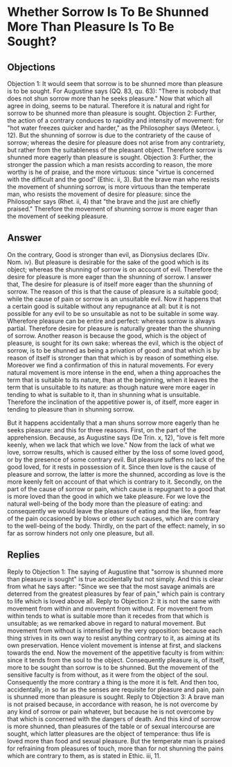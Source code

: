 # Whether Sorrow Is To Be Shunned More Than Pleasure Is To Be Sought?
## Objections
Objection 1: It would seem that sorrow is to be shunned more than pleasure is to be sought. For Augustine says (QQ. 83, qu. 63): "There is nobody that does not shun sorrow more than he seeks pleasure." Now that which all agree in doing, seems to be natural. Therefore it is natural and right for sorrow to be shunned more than pleasure is sought.
Objection 2: Further, the action of a contrary conduces to rapidity and intensity of movement: for "hot water freezes quicker and harder," as the Philosopher says (Meteor. i, 12). But the shunning of sorrow is due to the contrariety of the cause of sorrow; whereas the desire for pleasure does not arise from any contrariety, but rather from the suitableness of the pleasant object. Therefore sorrow is shunned more eagerly than pleasure is sought.
Objection 3: Further, the stronger the passion which a man resists according to reason, the more worthy is he of praise, and the more virtuous: since "virtue is concerned with the difficult and the good" (Ethic. ii, 3). But the brave man who resists the movement of shunning sorrow, is more virtuous than the temperate man, who resists the movement of desire for pleasure: since the Philosopher says (Rhet. ii, 4) that "the brave and the just are chiefly praised." Therefore the movement of shunning sorrow is more eager than the movement of seeking pleasure.
## Answer
On the contrary, Good is stronger than evil, as Dionysius declares (Div. Nom. iv). But pleasure is desirable for the sake of the good which is its object; whereas the shunning of sorrow is on account of evil. Therefore the desire for pleasure is more eager than the shunning of sorrow.
I answer that, The desire for pleasure is of itself more eager than the shunning of sorrow. The reason of this is that the cause of pleasure is a suitable good; while the cause of pain or sorrow is an unsuitable evil. Now it happens that a certain good is suitable without any repugnance at all: but it is not possible for any evil to be so unsuitable as not to be suitable in some way. Wherefore pleasure can be entire and perfect: whereas sorrow is always partial. Therefore desire for pleasure is naturally greater than the shunning of sorrow. Another reason is because the good, which is the object of pleasure, is sought for its own sake: whereas the evil, which is the object of sorrow, is to be shunned as being a privation of good: and that which is by reason of itself is stronger than that which is by reason of something else. Moreover we find a confirmation of this in natural movements. For every natural movement is more intense in the end, when a thing approaches the term that is suitable to its nature, than at the beginning, when it leaves the term that is unsuitable to its nature: as though nature were more eager in tending to what is suitable to it, than in shunning what is unsuitable. Therefore the inclination of the appetitive power is, of itself, more eager in tending to pleasure than in shunning sorrow.

But it happens accidentally that a man shuns sorrow more eagerly than he seeks pleasure: and this for three reasons. First, on the part of the apprehension. Because, as Augustine says (De Trin. x, 12), "love is felt more keenly, when we lack that which we love." Now from the lack of what we love, sorrow results, which is caused either by the loss of some loved good, or by the presence of some contrary evil. But pleasure suffers no lack of the good loved, for it rests in possession of it. Since then love is the cause of pleasure and sorrow, the latter is more the shunned, according as love is the more keenly felt on account of that which is contrary to it. Secondly, on the part of the cause of sorrow or pain, which cause is repugnant to a good that is more loved than the good in which we take pleasure. For we love the natural well-being of the body more than the pleasure of eating: and consequently we would leave the pleasure of eating and the like, from fear of the pain occasioned by blows or other such causes, which are contrary to the well-being of the body. Thirdly, on the part of the effect: namely, in so far as sorrow hinders not only one pleasure, but all.
## Replies
Reply to Objection 1: The saying of Augustine that "sorrow is shunned more than pleasure is sought" is true accidentally but not simply. And this is clear from what he says after: "Since we see that the most savage animals are deterred from the greatest pleasures by fear of pain," which pain is contrary to life which is loved above all.
Reply to Objection 2: It is not the same with movement from within and movement from without. For movement from within tends to what is suitable more than it recedes from that which is unsuitable; as we remarked above in regard to natural movement. But movement from without is intensified by the very opposition: because each thing strives in its own way to resist anything contrary to it, as aiming at its own preservation. Hence violent movement is intense at first, and slackens towards the end. Now the movement of the appetitive faculty is from within: since it tends from the soul to the object. Consequently pleasure is, of itself, more to be sought than sorrow is to be shunned. But the movement of the sensitive faculty is from without, as it were from the object of the soul. Consequently the more contrary a thing is the more it is felt. And then too, accidentally, in so far as the senses are requisite for pleasure and pain, pain is shunned more than pleasure is sought.
Reply to Objection 3: A brave man is not praised because, in accordance with reason, he is not overcome by any kind of sorrow or pain whatever, but because he is not overcome by that which is concerned with the dangers of death. And this kind of sorrow is more shunned, than pleasures of the table or of sexual intercourse are sought, which latter pleasures are the object of temperance: thus life is loved more than food and sexual pleasure. But the temperate man is praised for refraining from pleasures of touch, more than for not shunning the pains which are contrary to them, as is stated in Ethic. iii, 11.
